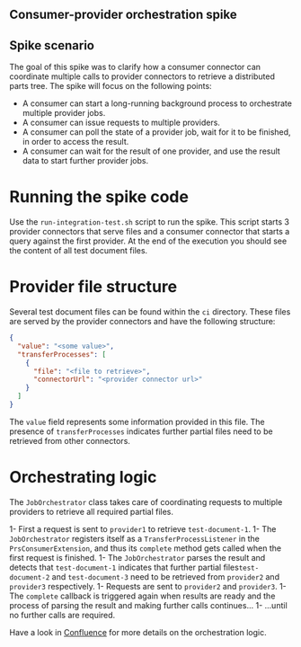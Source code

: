 ## Consumer-provider orchestration spike

## Spike scenario

The goal of this spike was to clarify how a consumer connector can coordinate multiple calls to provider connectors to retrieve a distributed parts tree. The spike will focus on the following points: 

* A consumer can start a long-running background process to orchestrate multiple provider jobs.
* A consumer can issue requests to multiple providers.
* A consumer can poll the state of a provider job, wait for it to be finished, in order to access the result.
* A consumer can wait for the result of one provider, and use the result data to start further provider jobs.

# Running the spike code

Use the `run-integration-test.sh` script to run the spike. This script starts 3 provider connectors that serve files and a consumer connector that starts a query against the first provider. At the end of the execution you should see the content of all test document files.

# Provider file structure

Several test document files can be found within the `ci` directory. These files are served by the provider connectors and have the following structure:

```json
{
  "value": "<some value>",
  "transferProcesses": [
    {
      "file": "<file to retrieve>",
      "connectorUrl": "<provider connector url>"
    }
  ]
}
```

The `value` field represents some information provided in this file. The presence of `transferProcesses` indicates further partial files need to be retrieved from other connectors.

# Orchestrating logic

The `JobOrchestrator` class takes care of coordinating requests to multiple providers to retrieve all required partial files.

1- First a request is sent to `provider1` to retrieve `test-document-1`.
1- The `JobOrchestrator` registers itself as a `TransferProcessListener` in the `PrsConsumerExtension`, and thus its `complete` method gets called when the first request is finished.
1- The `JobOrchestrator` parses the result and detects that `test-document-1` indicates that further partial files`test-document-2` and `test-document-3` need to be retrieved from `provider2` and `provider3` respectively.
1- Requests are sent to `provider2` and `provider3`.
1- The `complete` callback is triggered again when results are ready and the process of parsing the result and making further calls continues...
1- ...until no further calls are required.

Have a look in [Confluence](https://confluence.catena-x.net/display/ARTI/MTPDC+EDC+Orchestration) for more details on the orchestration logic.
